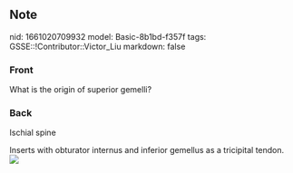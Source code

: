 ## Note
nid: 1661020709932
model: Basic-8b1bd-f357f
tags: GSSE::!Contributor::Victor_Liu
markdown: false

### Front
What is the origin of superior gemelli?

### Back
Ischial spine
<div>
  Inserts with obturator internus and inferior gemellus as a
  tricipital tendon.
  <div><img src=
  "paste-c826a384f918e5b9c1ee57e92e7d91924641baec.jpg"></div>
</div>
